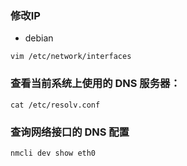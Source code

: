 
### 修改IP
- debian
```shell
vim /etc/network/interfaces
```

### 查看当前系统上使用的 DNS 服务器：
```shell
cat /etc/resolv.conf
```

### 查询网络接口的 DNS 配置
```shell
nmcli dev show eth0
```
